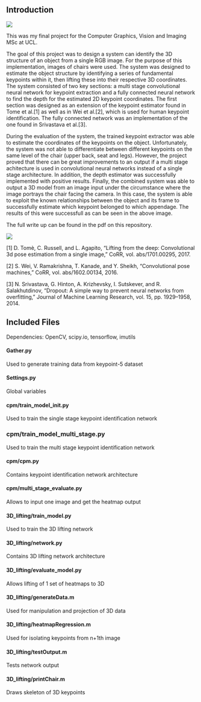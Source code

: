 ## Introduction

![](https://github.com/Andrydood/Multi-Stage-Convolutional-Neural-Networks-for-3D-Object-Structure-Estimation-From-a-Single-Image/blob/master/Screen%20Shot%202018-01-16%20at%2021.52.15.png?)

This was my final project for the Computer Graphics, Vision and Imaging MSc at UCL.

The goal of this project was to design a system can identify the 3D structure of an
object from a single RGB image. For the purpose of this implementation, images of chairs were used.
The system was designed to estimate the object structure by identifying a series of fundamental
keypoints within it, then lifting these into their respective 3D coordinates. The system consisted
of two key sections: a multi stage convolutional neural network for keypoint extraction and a fully
connected neural network to find the depth for the estimated 2D keypoint coordinates. The first
section was designed as an extension of the keypoint estimator found in Tome et al.[1] as well as
in Wei et al.[2], which is used for human keypoint identification. The fully connected network was
an implementation of the one found in Srivastava et al.[3].

During the evaluation of the system, the trained keypoint extractor was able to estimate
the coordinates of the keypoints on the object. Unfortunately, the system was not able to differentiate
between different keypoints on the same level of the chair (upper back, seat and legs). However,
the project proved that there can be great improvements to an output if a multi stage achitecture
is used in convolutional neural networks instead of a single stage architecture. In addition, the
depth estimator was successfully implemented with positive results. Finally, the combined system was able to output a 3D model from an image input under the circumstance where the image portrays the chair facing the
camera. In this case, the system is able to exploit the known relationships between
the object and its frame to successfully estimate which keypoint belonged to which appendage.
The results of this were successfull as can be seen in the above image.

The full write up can be found in the pdf on this repository.

![](https://github.com/Andrydood/Multi-Stage-Convolutional-Neural-Networks-for-3D-Object-Structure-Estimation-From-a-Single-Image/blob/master/Screen%20Shot%202018-01-16%20at%2021.52.28.png?)

[1] D. Tomè, C. Russell, and L. Agapito, “Lifting from the deep: Convolutional 3d pose estimation
from a single image,” CoRR, vol. abs/1701.00295, 2017.

[2] S. Wei, V. Ramakrishna, T. Kanade, and Y. Sheikh, “Convolutional pose machines,” CoRR,
vol. abs/1602.00134, 2016.

[3] N. Srivastava, G. Hinton, A. Krizhevsky, I. Sutskever, and R. Salakhutdinov, “Dropout: A simple
way to prevent neural networks from overfitting,” Journal of Machine Learning Research,
vol. 15, pp. 1929–1958, 2014.

## Included Files

Dependencies: OpenCV, scipy.io, tensorflow, imutils

#### Gather.py
Used to generate training data from keypoint-5 dataset

#### Settings.py
Global variables

#### cpm/train_model_init.py
Used to train the single stage keypoint identification network

### cpm/train_model_multi_stage.py
Used to train the multi stage keypoint identification network

#### cpm/cpm.py
Contains keypoint identification network architecture

#### cpm/multi_stage_evaluate.py
Allows to input one image and get the heatmap output

#### 3D_lifting/train_model.py
Used to train the 3D lifting network

#### 3D_lifting/network.py
Contains 3D lifting network architecture

#### 3D_lifting/evaluate_model.py
Allows lifting of 1 set of heatmaps to 3D

#### 3D_lifting/generateData.m
Used for manipulation and projection of 3D data

#### 3D_lifting/heatmapRegression.m
Used for isolating keypoints from n+1th image

#### 3D_lifting/testOutput.m
Tests network output

#### 3D_lifting/printChair.m
Draws skeleton of 3D keypoints
